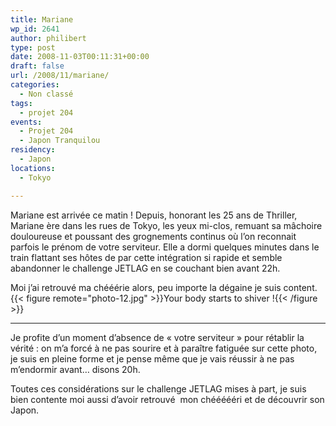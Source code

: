 ```yaml
---
title: Mariane
wp_id: 2641
author: philibert
type: post
date: 2008-11-03T00:11:31+00:00
draft: false
url: /2008/11/mariane/
categories:
  - Non classé
tags:
  - projet 204
events:
  - Projet 204
  - Japon Tranquilou
residency:
  - Japon
locations:
  - Tokyo

---
```

Mariane est arrivée ce matin ! 
Depuis, honorant les 25 ans de Thriller, Mariane ère dans les rues de Tokyo, les yeux mi-clos, remuant sa mâchoire douloureuse et poussant des grognements continus où l&rsquo;on reconnait parfois le prénom de votre serviteur. Elle a dormi quelques minutes dans le train flattant ses hôtes de par cette intégration si rapide et semble abandonner le challenge JETLAG en se couchant bien avant 22h.

Moi j&rsquo;ai retrouvé ma chééérie alors, peu importe la dégaine je suis content.
{{< figure remote="photo-12.jpg" >}}Your body starts to shiver !{{< /figure >}}

----

Je profite d&rsquo;un moment d&rsquo;absence de « votre serviteur » pour rétablir la vérité : on m&rsquo;a forcé à ne pas sourire et à paraître fatiguée sur cette photo, je suis en pleine forme et je pense même que je vais réussir à ne pas m&rsquo;endormir avant&#8230; disons 20h.
  
Toutes ces considérations sur le challenge JETLAG mises à part, je suis bien contente moi aussi d&rsquo;avoir retrouvé  mon chéééééri et de découvrir son Japon.
